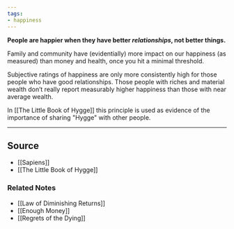 ```yaml
---
tags:
- happiness
---
```

**People are happier when they have better *relationships*, not better things.**

Family and community have (evidentially) more impact on our happiness (as measured) than money and health, once you hit a minimal threshold.

Subjective ratings of happiness are only more consistently high for those people who have good relationships. Those people with riches and material wealth don’t really report measurably higher happiness than those with near average wealth.

In [[The Little Book of Hygge]] this principle is used as evidence of the importance of sharing "Hygge" with other people.

---

## Source
- [[Sapiens]]
- [[The Little Book of Hygge]]

### Related Notes
- [[Law of Diminishing Returns]]
- [[Enough Money]]
- [[Regrets of the Dying]]